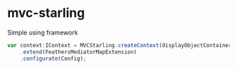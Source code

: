 # mvc-starling

Simple using framework

~~~js
var context:IContext = MVCStarling.createContext(displayObjectContainer)
	.extend(FeathersMediatorMapExtension)
	.configurate(Config);
~~~
